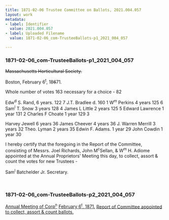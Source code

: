 ```yaml
---
title: 1871-02-06 Trustee Committee on Ballots, 2021.004.057
layout: work
metadata:
- label: Identifier
  value: 2021.004.057
- label: Uploaded Filename
  value: 1871-02-06_com-TrusteeBallots-p1_2021_004_057

---
```

<div class="pages">
<div id="page-1773824">
<h3><a name="page-1773824">1871-02-06_com-TrusteeBallots-p1_2021_004_057</a></h3>
<div class="page-content">
<p><del>Massachusetts Horticultural Society.</del></p>
<p>Boston, <date when='1871-02-06'>February 6<sup>t</sup>, 18<del>6</del>71.</date></p>
<p>Whole number of votes 163<span class='line-break'> </span>necessary for a choice - 82</p>
<p>Edw<sup>d</sup> S. Rand, 6 years. 122 7<span class='line-break'> </span>J.T. Bradlee d. 160 1<span class='line-break'> </span>W<sup>m</sup> Perkins 4 years 125 6<span class='line-break'> </span>Sam<sup>l</sup> T. Snow 3 years 128 4<span class='line-break'> </span>James L Little 2 years 125 5<span class='line-break'> </span>Edward Lawrence 1 year 131 2<span class='line-break'> </span>Charles F Choate 1 year 129 3</p>
<p>Harvey Jewell 6 years 36<span class='line-break'> </span>James Cheever 4 years 36<span class='line-break'> </span>J. Warren Merrill 3 years 32<span class='line-break'> </span>Theo. Lyman 2 years 35<span class='line-break'> </span>Edwin F. Adams. 1 year 29<span class='line-break'> </span>John Cowdin 1 year 30</p>
<p>I hereby certify that the foregoing in the Report of<span class='line-break'> </span>the Committee, consisting of Messrs. Joel Richards, John M<sup>c</sup>Sellan, &amp; W<sup>m</sup><span class='line-break'> </span>H. Adiome appointed at the Annual Proprietors' Meeting this day,<span class='line-break'> </span>to collect, assort &amp; count the votes for new Trustees -</p>
<p>Sam<sup>l</sup> Batchelder Jr. Secretary.</p>
</div>
</div>
<br />
<div id="page-1773825">
<h3><a name="page-1773825">1871-02-06_com-TrusteeBallots-p2_2021_004_057</a></h3>
<div class="page-content">
<p><u>Annual Meeting of Corp<sup>n</sup></u><span class='line-break'> </span><u><date when='1871-02-06'>February 6<sup>t</sup>, 1871.</date></u><span class='line-break'> </span><u>Report of Committee appointed<span class='line-break'> </span>to collect, assort &amp; count ballots.</u></p>
</div>
</div>
<br />
</div>
